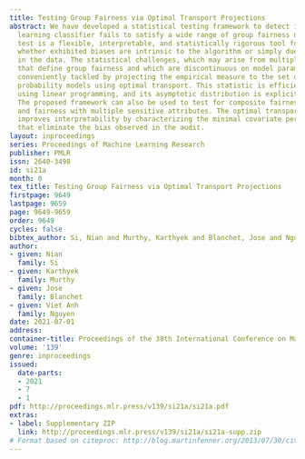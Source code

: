 ```yaml
---
title: Testing Group Fairness via Optimal Transport Projections
abstract: We have developed a statistical testing framework to detect if a given machine
  learning classifier fails to satisfy a wide range of group fairness notions. Our
  test is a flexible, interpretable, and statistically rigorous tool for auditing
  whether exhibited biases are intrinsic to the algorithm or simply due to the randomness
  in the data. The statistical challenges, which may arise from multiple impact criteria
  that define group fairness and which are discontinuous on model parameters, are
  conveniently tackled by projecting the empirical measure to the set of group-fair
  probability models using optimal transport. This statistic is efficiently computed
  using linear programming, and its asymptotic distribution is explicitly obtained.
  The proposed framework can also be used to test for composite fairness hypotheses
  and fairness with multiple sensitive attributes. The optimal transport testing formulation
  improves interpretability by characterizing the minimal covariate perturbations
  that eliminate the bias observed in the audit.
layout: inproceedings
series: Proceedings of Machine Learning Research
publisher: PMLR
issn: 2640-3498
id: si21a
month: 0
tex_title: Testing Group Fairness via Optimal Transport Projections
firstpage: 9649
lastpage: 9659
page: 9649-9659
order: 9649
cycles: false
bibtex_author: Si, Nian and Murthy, Karthyek and Blanchet, Jose and Nguyen, Viet Anh
author:
- given: Nian
  family: Si
- given: Karthyek
  family: Murthy
- given: Jose
  family: Blanchet
- given: Viet Anh
  family: Nguyen
date: 2021-07-01
address:
container-title: Proceedings of the 38th International Conference on Machine Learning
volume: '139'
genre: inproceedings
issued:
  date-parts:
  - 2021
  - 7
  - 1
pdf: http://proceedings.mlr.press/v139/si21a/si21a.pdf
extras:
- label: Supplementary ZIP
  link: http://proceedings.mlr.press/v139/si21a/si21a-supp.zip
# Format based on citeproc: http://blog.martinfenner.org/2013/07/30/citeproc-yaml-for-bibliographies/
---
```

